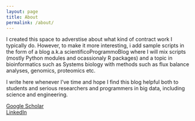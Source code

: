 ```yaml
---
layout: page
title: About
permalink: /about/
---
```


I created this space to adverstise about what kind of contract work I typically do. However, to make it more interesting, i add sample scripts in the form of a blog a.k.a scientificoProgrammoBlog where I will mix scripts (mostly Python modules and ocassionaly R packages) and a topic in bioinformatics such as Systems biology with methods such as flux balance analyses, genomics, proteomics etc.

I write here whenever I’ve time and hope I find this blog helpful both to students and serious researchers and programmers in big data, including science and engineering.

[Google Scholar](https://scholar.google.com/citations?user=UBvhRHgAAAAJ&hl=en)  
[LinkedIn](https://www.linkedin.com/in/viswanadham-sridhara-308263174)

